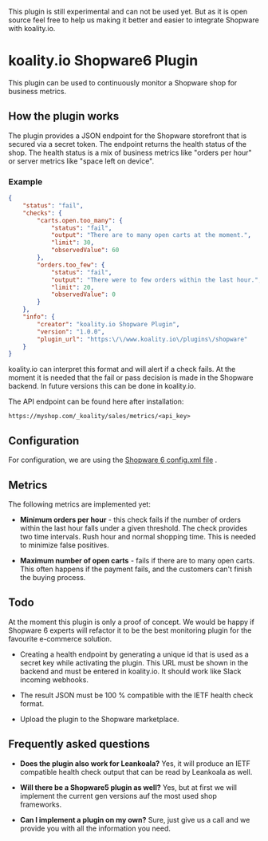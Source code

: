 This plugin is still experimental and can not be used yet. But as it is open source feel free to help us making it better and easier to integrate Shopware with koality.io.

# koality.io Shopware6 Plugin

This plugin can be used to continuously monitor a Shopware shop for business metrics.

## How the plugin works

The plugin provides a JSON endpoint for the Shopware storefront that is secured via a secret token. The endpoint returns the health status of the shop. The health status is a mix of business metrics like "orders per hour" or server metrics like "space left on device".

### Example
```json
{
    "status": "fail",
    "checks": {
        "carts.open.too_many": {
            "status": "fail",
            "output": "There are to many open carts at the moment.",
            "limit": 30,
            "observedValue": 60
        },
        "orders.too_few": {
            "status": "fail",
            "output": "There were to few orders within the last hour.",
            "limit": 20,
            "observedValue": 0
        }
    },
    "info": {
        "creator": "koality.io Shopware Plugin",
        "version": "1.0.0",
        "plugin_url": "https:\/\/www.koality.io\/plugins\/shopware"
    }
}
```

koality.io can interpret this format and will alert if a check fails. At the moment it is needed that the fail or pass decision is made in the Shopware backend. In future versions this can be done in koality.io.

The API endpoint can be found here after installation:
```
https://myshop.com/_koality/sales/metrics/<api_key>
```

## Configuration

For configuration, we are using the [Shopware 6 config.xml file](https://docs.shopware.com/en/shopware-platform-dev-en/references-internals/plugins/plugin-config)
.

## Metrics

The following metrics are implemented yet:

- **Minimum orders per hour** - this check fails if the number of orders within the last hour falls under a given threshold. The check provides two time intervals. Rush hour and normal shopping time. This is needed to minimize false positives.


- **Maximum number of open carts** - fails if there are to many open carts. This often happens if the payment fails, and the customers can't finish the buying process.

## Todo

At the moment this plugin is only a proof of concept. We would be happy if Shopware 6 experts will refactor it to be the best monitoring plugin for the favourite e-commerce solution.

- Creating a health endpoint by generating a unique id that is used as a secret key while activating the plugin. This URL must be shown in the backend and must be entered in koality.io. It should work like Slack incoming webhooks.


- The result JSON must be 100 % compatible with the IETF health check format.


- Upload the plugin to the Shopware marketplace.

## Frequently asked questions

- **Does the plugin also work for Leankoala?** Yes, it will produce an IETF compatible health check output that can be read by Leankoala as well.


- **Will there be a Shopware5 plugin as well?** Yes, but at first we will implement the current gen versions auf the most used shop frameworks.


- **Can I implement a plugin on my own?** Sure, just give us a call and we provide you with all the information you need.
